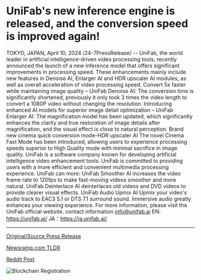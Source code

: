 # UniFab's new inference engine is released, and the conversion speed is improved again!

TOKYO, JAPAN, April 10, 2024 /24-7PressRelease/ -- UniFab, the world leader in artificial intelligence-driven video processing tools, recently announced the launch of a new inference model that offers significant improvements in processing speed.  These enhancements mainly include new features in Denoise AI, Enlarger AI and HDR upscaler AI modules, as well as overall acceleration of video processing speed.  Convert 5x faster while maintaining image quality – UniFab Denoise AI: The conversion time is significantly shortened, previously it only took 3 times the video length to convert a 1080P video without changing the resolution.  Introducing enhanced AI models for superior image detail optimization – UniFab Enlarger AI: The magnification model has been updated, which significantly enhances the clarity and true restoration of image details after magnification, and the visual effect is close to natural perception.  Brand new cinema quick conversion mode-HDR upscaler AI The novel Cinema Fast Mode has been introduced, allowing users to experience processing speeds superior to High Quality mode with minimal sacrifice in image quality.  UniFab is a software company known for developing artificial intelligence video enhancement tools. UniFab is committed to providing users with a more efficient and convenient multimedia processing experience.   UniFab can more: UniFab Smoother Al increases the video frame rate to 120fps to make fast-moving videos smoother and more natural. UniFab Deinterlace AI deinterlaces old videos and DVD videos to provide clearer visual effects. UniFab Audio Upmix AI Upmix your video's audio track to EAC3 5.1 or DTS 7.1 surround sound. Immersive audio greatly enhances your viewing experience.  For more information, please visit the UniFab official website. contact information  info@unifab.ai EN: https://unifab.ai/ JA：https://ja.unifab.ai/ 

---

[Original/Source Press Release](https://www.24-7pressrelease.com/press-release/509902/unifabs-new-inference-engine-is-released-and-the-conversion-speed-is-improved-again)
                    

[Newsramp.com TLDR](None) 



[Reddit Post](https://www.reddit.com/r/GamingNewsRamp/comments/1c0fm6c/unifab_launches_new_ai_inference_model_for_video/) 



![Blockchain Registration](https://cdn.newsramp.app/24-7PressRelease/qrcode/244/10/fastSjfO.webp)